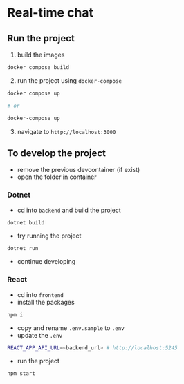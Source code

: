 # Real-time chat

## Run the project

1. build the images

```bash
docker compose build
```

2. run the project using `docker-compose`

```bash
docker compose up

# or

docker-compose up
```

3. navigate to `http://localhost:3000`


## To develop the project

- remove the previous devcontainer (if exist)
- open the folder in container

### Dotnet

- cd into `backend` and build the project

```bash
dotnet build
```

- try running the project

```bash
dotnet run
```

- continue developing

### React

- cd into `frontend`
- install the packages

```bash
npm i
```

- copy and rename `.env.sample` to `.env`
- update the `.env`

```bash
REACT_APP_API_URL=<backend_url> # http://localhost:5245
```

- run the project

```bash
npm start
```


